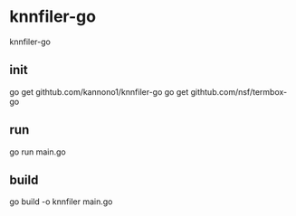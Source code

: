 # knnfiler-go
knnfiler-go

## init
go get githtub.com/kannono1/knnfiler-go
go get githtub.com/nsf/termbox-go


## run
go run main.go


## build
go build -o knnfiler main.go

